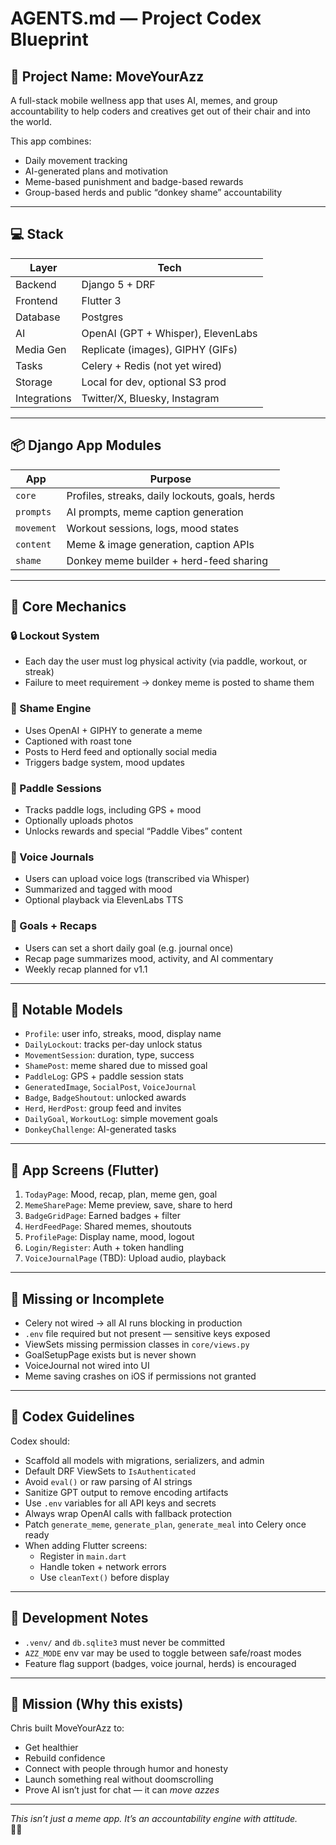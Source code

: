 # AGENTS.md — Project Codex Blueprint

## 🚀 Project Name: MoveYourAzz

A full-stack mobile wellness app that uses AI, memes, and group accountability to help coders and creatives get out of their chair and into the world.

This app combines:
- Daily movement tracking
- AI-generated plans and motivation
- Meme-based punishment and badge-based rewards
- Group-based herds and public “donkey shame” accountability

---

## 💻 Stack

| Layer       | Tech                                 |
|-------------|--------------------------------------|
| Backend     | Django 5 + DRF                       |
| Frontend    | Flutter 3                            |
| Database    | Postgres                             |
| AI          | OpenAI (GPT + Whisper), ElevenLabs   |
| Media Gen   | Replicate (images), GIPHY (GIFs)     |
| Tasks       | Celery + Redis (not yet wired)       |
| Storage     | Local for dev, optional S3 prod      |
| Integrations| Twitter/X, Bluesky, Instagram        |

---

## 📦 Django App Modules

| App         | Purpose |
|-------------|---------|
| `core`      | Profiles, streaks, daily lockouts, goals, herds |
| `prompts`   | AI prompts, meme caption generation |
| `movement`  | Workout sessions, logs, mood states |
| `content`   | Meme & image generation, caption APIs |
| `shame`     | Donkey meme builder + herd-feed sharing |

---

## 🔐 Core Mechanics

### 🔒 Lockout System
- Each day the user must log physical activity (via paddle, workout, or streak)
- Failure to meet requirement → donkey meme is posted to shame them

### 🫏 Shame Engine
- Uses OpenAI + GIPHY to generate a meme
- Captioned with roast tone
- Posts to Herd feed and optionally social media
- Triggers badge system, mood updates

### 🛶 Paddle Sessions
- Tracks paddle logs, including GPS + mood
- Optionally uploads photos
- Unlocks rewards and special “Paddle Vibes” content

### 🧠 Voice Journals
- Users can upload voice logs (transcribed via Whisper)
- Summarized and tagged with mood
- Optional playback via ElevenLabs TTS

### 🎯 Goals + Recaps
- Users can set a short daily goal (e.g. journal once)
- Recap page summarizes mood, activity, and AI commentary
- Weekly recap planned for v1.1

---

## 🧱 Notable Models

- `Profile`: user info, streaks, mood, display name
- `DailyLockout`: tracks per-day unlock status
- `MovementSession`: duration, type, success
- `ShamePost`: meme shared due to missed goal
- `PaddleLog`: GPS + paddle session stats
- `GeneratedImage`, `SocialPost`, `VoiceJournal`
- `Badge`, `BadgeShoutout`: unlocked awards
- `Herd`, `HerdPost`: group feed and invites
- `DailyGoal`, `WorkoutLog`: simple movement goals
- `DonkeyChallenge`: AI-generated tasks

---

## 📱 App Screens (Flutter)

1. `TodayPage`: Mood, recap, plan, meme gen, goal
2. `MemeSharePage`: Meme preview, save, share to herd
3. `BadgeGridPage`: Earned badges + filter
4. `HerdFeedPage`: Shared memes, shoutouts
5. `ProfilePage`: Display name, mood, logout
6. `Login/Register`: Auth + token handling
7. `VoiceJournalPage` (TBD): Upload audio, playback

---

## 🧪 Missing or Incomplete

- Celery not wired → all AI runs blocking in production
- `.env` file required but not present — sensitive keys exposed
- ViewSets missing permission classes in `core/views.py`
- GoalSetupPage exists but is never shown
- VoiceJournal not wired into UI
- Meme saving crashes on iOS if permissions not granted

---

## 📝 Codex Guidelines

Codex should:
- Scaffold all models with migrations, serializers, and admin
- Default DRF ViewSets to `IsAuthenticated`
- Avoid `eval()` or raw parsing of AI strings
- Sanitize GPT output to remove encoding artifacts
- Use `.env` variables for all API keys and secrets
- Always wrap OpenAI calls with fallback protection
- Patch `generate_meme`, `generate_plan`, `generate_meal` into Celery once ready
- When adding Flutter screens:
  - Register in `main.dart`
  - Handle token + network errors
  - Use `cleanText()` before display

---

## 📘 Development Notes

- `.venv/` and `db.sqlite3` must never be committed
- `AZZ_MODE` env var may be used to toggle between safe/roast modes
- Feature flag support (badges, voice journal, herds) is encouraged

---

## 🧠 Mission (Why this exists)

Chris built MoveYourAzz to:
- Get healthier
- Rebuild confidence
- Connect with people through humor and honesty
- Launch something real without doomscrolling
- Prove AI isn’t just for chat — it can *move azzes*

---

*This isn’t just a meme app. It’s an accountability engine with attitude.*  
🫏🔥